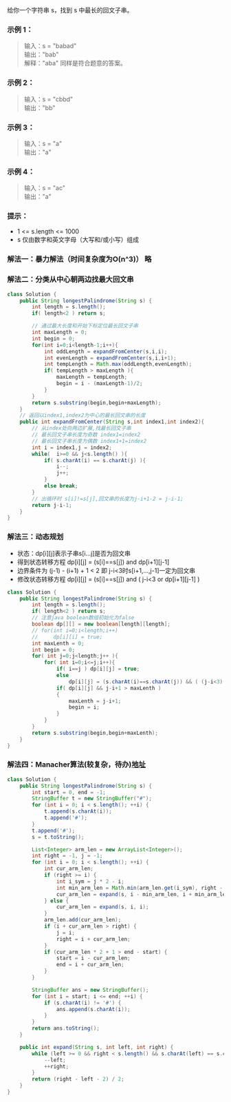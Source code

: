 给你一个字符串 s，找到 s 中最长的回文子串。

### 示例 1：
>输入：s = "babad"  
输出："bab"  
解释："aba" 同样是符合题意的答案。  

### 示例 2：
>输入：s = "cbbd"  
输出："bb"  

### 示例 3：
>输入：s = "a"  
输出："a"  

### 示例 4：
>输入：s = "ac"  
输出："a"  

### 提示：
* 1 <= s.length <= 1000
* s 仅由数字和英文字母（大写和/或小写）组成

### 解法一：暴力解法（时间复杂度为O(n^3)） 略
### 解法二：分类从中心朝两边找最大回文串
``` java
class Solution {
    public String longestPalindrome(String s) {
        int length = s.length();
        if( length<2 ) return s;

        // 通过最大长度和开始下标定位最长回文子串
        int maxLength = 0;
        int begin = 0;
        for(int i=0;i<length-1;i++){
            int oddLength = expandFromCenter(s,i,i);
            int evenLength = expandFromCenter(s,i,i+1);
            int tempLength = Math.max(oddLength,evenLength);
            if( tempLength > maxLength ){
                maxLength = tempLength;
                begin = i - (maxLength-1)/2;
            }
        }
        return s.substring(begin,begin+maxLength);
    }
    // 返回以index1,index2为中心的最长回文串的长度
    public int expandFromCenter(String s,int index1,int index2){
        // 从index处向两边扩展,找最长回文子串
        // 最长回文子串长度为奇数 index1=index2
        // 最长回文子串长度为偶数 index1+1=index2
        int i = index1,j = index2;
        while(  i>=0 && j<s.length() ){
            if( s.charAt(i) == s.charAt(j) ){
                i--;
                j++;
            }
            else break;
        }
        // 出循环时 s[i]!=s[j],回文串的长度为j-i+1-2 = j-i-1;
        return j-i-1;
    }
}
```
### 解法三：动态规划
- 状态：dp[i][j]表示子串s[i...j]是否为回文串
- 得到状态转移方程 dp[i][j] = (s[i]==s[j]) and dp[i+1][j-1]
- 边界条件为 (j-1) - (i+1) + 1 < 2 即 j-i<3时s[i+1,...,j-1]一定为回文串
- 修改状态转移方程 dp[i][j] = (s[i]==s[j]) and ( j-i<3 or dp[i+1][j-1] )
``` java
class Solution {
    public String longestPalindrome(String s) {
        int length = s.length();
        if( length<2 ) return s;
        // 注意java boolean数组初始化为false
        boolean dp[][] = new boolean[length][length];
        // for(int i=0;i<length;i++)
        //     dp[i][i] = true;
        int maxLenth = 0;
        int begin = 0;
        for( int j=0;j<length;j++ ){
            for( int i=0;i<=j;i++){
                if( i==j ) dp[i][j] = true;
                else
                    dp[i][j] = (s.charAt(i)==s.charAt(j)) && ( (j-i<3) || dp[i+1][j-1] );
                if( dp[i][j] && j-i+1 > maxLenth )
                {
                    maxLenth = j-i+1;
                    begin = i;
                }    
            }
        }
        return s.substring(begin,begin+maxLenth);
    }
}
```
### 解法四：Manacher算法(较复杂，待办)[地址](https://leetcode-cn.com/problems/longest-palindromic-substring/solution/zui-chang-hui-wen-zi-chuan-by-leetcode-solution/)
``` java
class Solution {
    public String longestPalindrome(String s) {
        int start = 0, end = -1;
        StringBuffer t = new StringBuffer("#");
        for (int i = 0; i < s.length(); ++i) {
            t.append(s.charAt(i));
            t.append('#');
        }
        t.append('#');
        s = t.toString();

        List<Integer> arm_len = new ArrayList<Integer>();
        int right = -1, j = -1;
        for (int i = 0; i < s.length(); ++i) {
            int cur_arm_len;
            if (right >= i) {
                int i_sym = j * 2 - i;
                int min_arm_len = Math.min(arm_len.get(i_sym), right - i);
                cur_arm_len = expand(s, i - min_arm_len, i + min_arm_len);
            } else {
                cur_arm_len = expand(s, i, i);
            }
            arm_len.add(cur_arm_len);
            if (i + cur_arm_len > right) {
                j = i;
                right = i + cur_arm_len;
            }
            if (cur_arm_len * 2 + 1 > end - start) {
                start = i - cur_arm_len;
                end = i + cur_arm_len;
            }
        }

        StringBuffer ans = new StringBuffer();
        for (int i = start; i <= end; ++i) {
            if (s.charAt(i) != '#') {
                ans.append(s.charAt(i));
            }
        }
        return ans.toString();
    }

    public int expand(String s, int left, int right) {
        while (left >= 0 && right < s.length() && s.charAt(left) == s.charAt(right)) {
            --left;
            ++right;
        }
        return (right - left - 2) / 2;
    }
}
```
